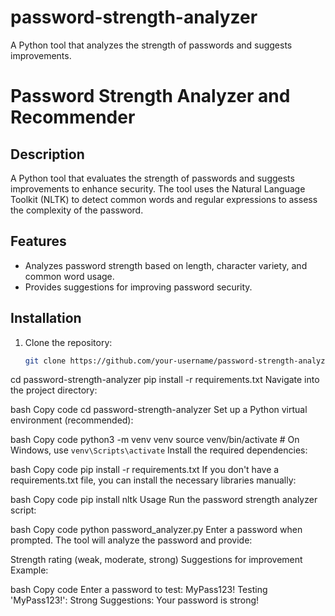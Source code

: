 # password-strength-analyzer
A Python tool that analyzes the strength of passwords and suggests improvements.

# Password Strength Analyzer and Recommender

## Description
A Python tool that evaluates the strength of passwords and suggests improvements to enhance security. The tool uses the Natural Language Toolkit (NLTK) to detect common words and regular expressions to assess the complexity of the password.

## Features
- Analyzes password strength based on length, character variety, and common word usage.
- Provides suggestions for improving password security.

## Installation
1. Clone the repository:
   ```bash
   git clone https://github.com/your-username/password-strength-analyzer.git
cd password-strength-analyzer
pip install -r requirements.txt
Navigate into the project directory:

bash
Copy code
cd password-strength-analyzer
Set up a Python virtual environment (recommended):

bash
Copy code
python3 -m venv venv
source venv/bin/activate   # On Windows, use `venv\Scripts\activate`
Install the required dependencies:

bash
Copy code
pip install -r requirements.txt
If you don't have a requirements.txt file, you can install the necessary libraries manually:

bash
Copy code
pip install nltk
Usage
Run the password strength analyzer script:

bash
Copy code
python password_analyzer.py
Enter a password when prompted. The tool will analyze the password and provide:

Strength rating (weak, moderate, strong)
Suggestions for improvement
Example:

bash
Copy code
Enter a password to test: MyPass123!
Testing 'MyPass123!': Strong
Suggestions: Your password is strong!
